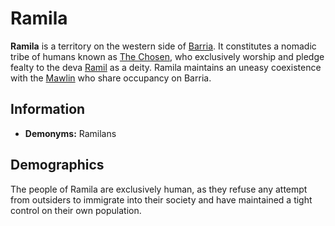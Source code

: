 # Ramila

**Ramila** is a territory on the western side of [Barria](../mote/esterfell/barria.md). It constitutes a nomadic tribe of humans known as [The Chosen](../organizations/the-chosen/the-chosen.md), who exclusively worship and pledge fealty to the deva [Ramil](../pantheon/ramil.md) as a deity. Ramila maintains an uneasy coexistence with the [Mawlin](mawlin.md) who share occupancy on Barria.

## Information

- **Demonyms:** Ramilans

## Demographics

The people of Ramila are exclusively human, as they refuse any attempt from outsiders to immigrate into their society and have maintained a tight control on their own population.

